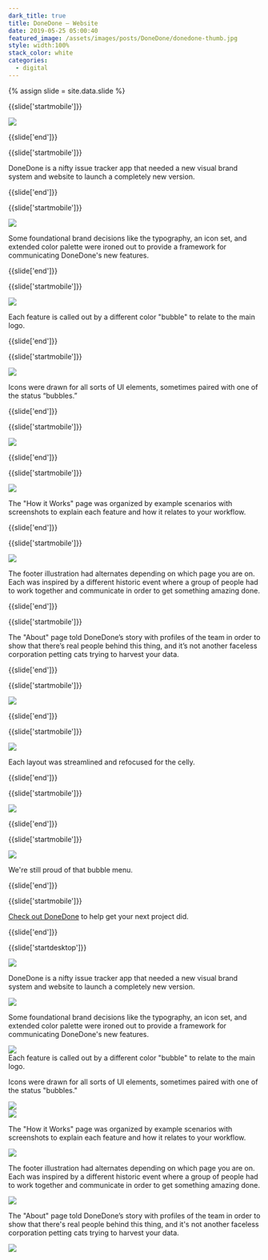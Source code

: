 ```yaml
---
dark_title: true
title: DoneDone — Website
date: 2019-05-25 05:00:40
featured_image: /assets/images/posts/DoneDone/donedone-thumb.jpg
style: width:100%
stack_color: white
categories:
  - digital
---
```


{% assign slide = site.data.slide %}

{{slide['startmobile']}}

<div><img class='full-height' src='{{ site.url }}/assets/images/posts/DoneDone/donedone-1-mobile@2x.png' /></div>

<p class='bg-dark'></p>

{{slide['end']}}

{{slide['startmobile']}}

DoneDone is a nifty issue tracker app that needed a new visual brand system and website to launch a completely new version.

{{slide['end']}}

{{slide['startmobile']}}

<div><img class='full-height' src='{{ site.url }}/assets/images/posts/DoneDone/donedone-2-mobile@2x.png' /></div>

<p class='bg'>Some foundational brand decisions like the typography, an icon set, and extended color palette were ironed out to provide a framework for communicating DoneDone's new features.</p>

{{slide['end']}}

{{slide['startmobile']}}

<div><img class='full-height' src='{{ site.url }}/assets/images/posts/DoneDone/donedone-3-mobile@2x.png' /></div>

<p class='bg-dark'>Each feature is called out by a different color "bubble" to relate to the main logo.</p>

{{slide['end']}}

{{slide['startmobile']}}

<div><img class='full-height' src='{{ site.url }}/assets/images/posts/DoneDone/donedone-4-mobile@2x.png' /></div>

<p class='bg-dark'>Icons were drawn for all sorts of UI elements, sometimes paired with one of the status “bubbles.”</p>

{{slide['end']}}

{{slide['startmobile']}}

<div><img class='full-height' src='{{ site.url }}/assets/images/posts/DoneDone/donedone-5-mobile@2x.png' /></div>

{{slide['end']}}

{{slide['startmobile']}}

<div><img class='full-height' src='{{ site.url }}/assets/images/posts/DoneDone/donedone-6-mobile@2x.png' /></div>

<p class='bg-dark'>The "How it Works" page was organized by example scenarios with screenshots to explain each feature and how it relates to your workflow.</p>

{{slide['end']}}

{{slide['startmobile']}}

<div><img class='full-height' src='{{ site.url }}/assets/images/posts/DoneDone/donedone-7-mobile@2x.png' /></div>

<p class='bg-dark'>The footer illustration had alternates depending on which page you are on. Each was inspired by a different historic event where a group of people had to work together and communicate in order to get something amazing done.</p>

{{slide['end']}}

{{slide['startmobile']}}

The "About" page told DoneDone’s story with profiles of the team in order to show that there’s real people behind this thing, and it’s not another faceless corporation petting cats trying to harvest your data.

{{slide['end']}}

{{slide['startmobile']}}

<div><img class='full-height' src='{{ site.url }}/assets/images/posts/DoneDone/donedone-8-mobile@2x.png' /></div>

{{slide['end']}}

{{slide['startmobile']}}

<div><img class='full-height' src='{{ site.url }}/assets/images/posts/DoneDone/donedone-9-mobile@2x.png' /></div>

<p class='bg-dark'>Each layout was streamlined and refocused for the celly.</p>

{{slide['end']}}

{{slide['startmobile']}}

<div><img class='full-height' src='{{ site.url }}/assets/images/posts/DoneDone/donedone-10-mobile@2x.png' /></div>

<p class="bg-dark"></p>

{{slide['end']}}

{{slide['startmobile']}}

<div><img class='full-height' src='{{ site.url }}/assets/images/posts/DoneDone/donedone-11-mobile@2x.png' /></div>

<p class="bg-dark">We're still proud of that bubble menu.</p>

{{slide['end']}}

{{slide['startmobile']}}

<p><a href="https://www.donedone.com/" target="_blank">Check out DoneDone</a> to help get your next project did.</p>

{{slide['end']}}

{{slide['startdesktop']}}

<div><img class='full-width' src='{{ site.url }}/assets/images/posts/DoneDone/donedone-1@2x.png' srcset='{{ site.url }}/assets/images/posts/DoneDone/donedone-1.png 1024w, {{ site.url }}/assets/images/posts/DoneDone/donedone-1@2x.png 2048w, {{ site.url }}/assets/images/posts/DoneDone/donedone-1@3x.png 3072w'></div>

DoneDone is a nifty issue tracker app that needed a new visual brand system and website to launch a completely new version.

<div><img src='{{ site.url }}/assets/images/posts/DoneDone/donedone-2@2x.png' srcset='{{ site.url }}/assets/images/posts/DoneDone/donedone-2.png 794w, {{ site.url }}/assets/images/posts/DoneDone/donedone-2@2x.png 1588w, {{ site.url }}/assets/images/posts/DoneDone/donedone-2@3x.png 2382w'></div>

Some foundational brand decisions like the typography, an icon set, and extended color palette were ironed out to provide a framework for communicating DoneDone's new features.

<div><img src='{{ site.url }}/assets/images/posts/DoneDone/donedone-3@2x.png' srcset='{{ site.url }}/assets/images/posts/DoneDone/donedone-3.png 794w, {{ site.url }}/assets/images/posts/DoneDone/donedone-3@2x.png 1588w, {{ site.url }}/assets/images/posts/DoneDone/donedone-3@3x.png 2382w'></div>

<figcaption>Each feature is called out by a different color "bubble" to relate to the main logo.</figcaption>

Icons were drawn for all sorts of UI elements, sometimes paired with one of the status "bubbles."

<div><img src='{{ site.url }}/assets/images/posts/DoneDone/donedone-4@2x.png' srcset='{{ site.url }}/assets/images/posts/DoneDone/donedone-4.png 794w, {{ site.url }}/assets/images/posts/DoneDone/donedone-4@2x.png 1588w, {{ site.url }}/assets/images/posts/DoneDone/donedone-4@3x.png 2382w'></div>

<div><img src='{{ site.url }}/assets/images/posts/DoneDone/donedone-5@2x.png' srcset='{{ site.url }}/assets/images/posts/DoneDone/donedone-5.png 794w, {{ site.url }}/assets/images/posts/DoneDone/donedone-5@2x.png 1588w, {{ site.url }}/assets/images/posts/DoneDone/donedone-5@3x.png 2382w'></div>

The "How it Works" page was organized by example scenarios with screenshots to explain each feature and how it relates to your workflow.

<div><img src='{{ site.url }}/assets/images/posts/DoneDone/donedone-6@2x.png' srcset='{{ site.url }}/assets/images/posts/DoneDone/donedone-6.png 794w, {{ site.url }}/assets/images/posts/DoneDone/donedone-6@2x.png 1588w, {{ site.url }}/assets/images/posts/DoneDone/donedone-6@3x.png 2382w'></div>

The footer illustration had alternates depending on which page you are on. Each was inspired by a different historic event where a group of people had to work together and communicate in order to get something amazing done.

<div><img src='{{ site.url }}/assets/images/posts/DoneDone/donedone-7@2x.png' srcset='{{ site.url }}/assets/images/posts/DoneDone/donedone-7.png 794w, {{ site.url }}/assets/images/posts/DoneDone/donedone-7@2x.png 1588w, {{ site.url }}/assets/images/posts/DoneDone/donedone-7@3x.png 2382w'></div>

The "About" page told DoneDone’s story with profiles of the team in order to show that there's real people behind this thing, and it's not another faceless corporation petting cats trying to harvest your data.

<div class='row'>

<div><img src='{{ site.url }}/assets/images/posts/DoneDone/donedone-8@2x.png' srcset='{{ site.url }}/assets/images/posts/DoneDone/donedone-8.png 314w, {{ site.url }}/assets/images/posts/DoneDone/donedone-8@2x.png 628w, {{ site.url }}/assets/images/posts/DoneDone/donedone-8@3x.png 942w'></div><!--

--><div><img src='{{ site.url }}/assets/images/posts/DoneDone/donedone-9@2x.png' srcset='{{ site.url }}/assets/images/posts/DoneDone/donedone-9.png 474w, {{ site.url }}/assets/images/posts/DoneDone/donedone-9@2x.png 948w, {{ site.url }}/assets/images/posts/DoneDone/donedone-9@3x.png 1422w'></div>

</div>

Each layout was streamlined and re-focused for the celly.

<div><img src='{{ site.url }}/assets/images/posts/DoneDone/donedone-10@2x.png' srcset='{{ site.url }}/assets/images/posts/DoneDone/donedone-10.png 794w, {{ site.url }}/assets/images/posts/DoneDone/donedone-10@2x.png 1588w, {{ site.url }}/assets/images/posts/DoneDone/donedone-10@3x.png 2382w'></div>

<figcaption>We're still proud of that bubble menu.</figcaption>

<p><a href="https://www.donedone.com/" target="_blank">Check out DoneDone</a> to help get your next project did.</p>

{{slide['end']}}
